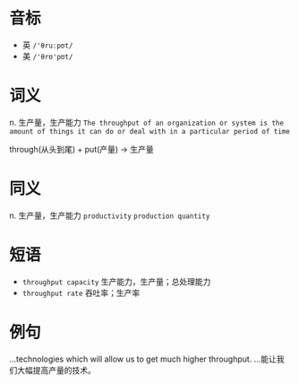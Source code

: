 # 音标

- 英 `/'θruːpʊt/`
- 美 `/'θrʊ'pʊt/`

# 词义

n. 生产量，生产能力
`The throughput of an organization or system is the amount of things it can do or deal with in a particular period of time`



through(从头到尾) + put(产量) → 生产量

# 同义

n. 生产量，生产能力
`productivity` `production quantity`

# 短语

- `throughput capacity` 生产能力，生产量；总处理能力
- `throughput rate` 吞吐率；生产率

# 例句

...technologies which will allow us to get much higher throughput.
...能让我们大幅提高产量的技术。


